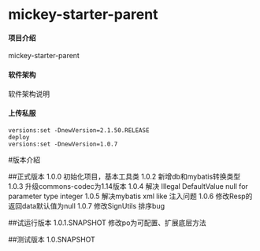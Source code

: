 # mickey-starter-parent

#### 项目介绍
mickey-starter-parent

#### 软件架构
软件架构说明

#### 上传私服
```
versions:set -DnewVersion=2.1.50.RELEASE
deploy
versions:set -DnewVersion=1.0.7
```
#版本介紹

##正式版本
1.0.0 初始化项目，基本工具类
1.0.2 新增db和mybatis转换类型
1.0.3 升级commons-codec为1.14版本
1.0.4 解决 Illegal DefaultValue null for parameter type integer
1.0.5 解决mybatis xml like 注入问题
1.0.6 修改Resp的返回data默认值为null
1.0.7 修改SignUtils 排序bug

##试运行版本
1.0.1.SNAPSHOT 修改po为可配置、扩展底层方法

##测试版本
1.0.SNAPSHOT
